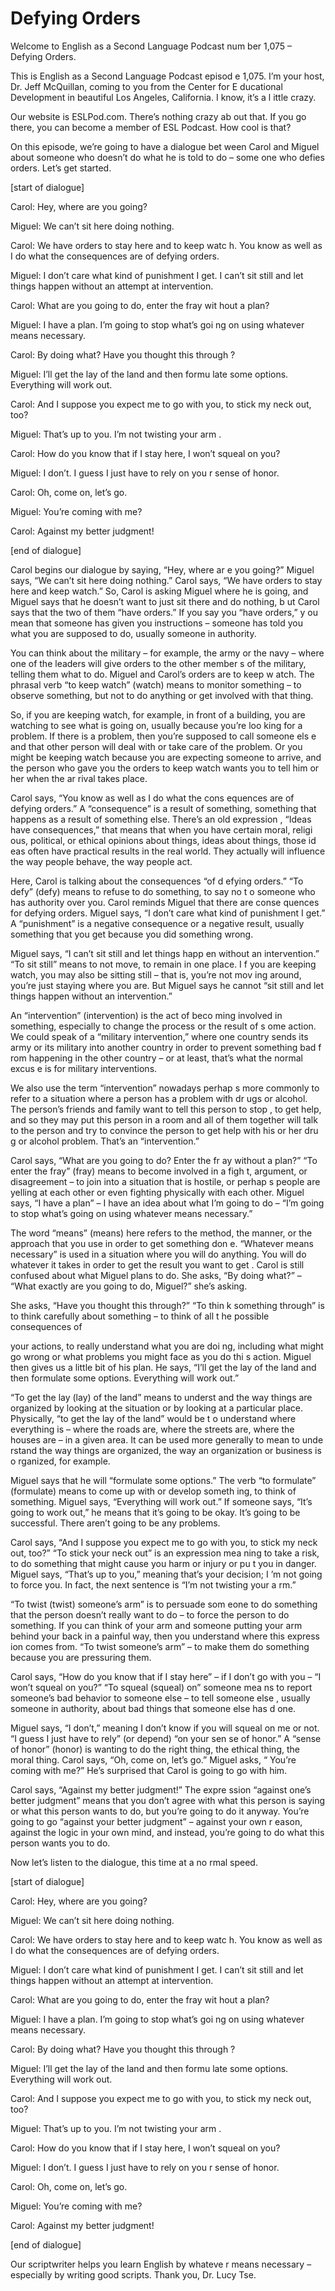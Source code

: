 # Defying Orders

Welcome to English as a Second Language Podcast num ber 1,075 – Defying Orders.

This is English as a Second Language Podcast episod e 1,075. I’m your host, Dr. Jeff McQuillan, coming to you from the Center for E ducational Development in beautiful Los Angeles, California. I know, it’s a l ittle crazy.

Our website is ESLPod.com. There’s nothing crazy ab out that. If you go there, you can become a member of ESL Podcast. How cool is  that?

On this episode, we’re going to have a dialogue bet ween Carol and Miguel about someone who doesn’t do what he is told to do – some one who defies orders. Let’s get started.

[start of dialogue]

Carol: Hey, where are you going?

Miguel: We can’t sit here doing nothing.

Carol: We have orders to stay here and to keep watc h. You know as well as I do what the consequences are of defying orders.

Miguel: I don’t care what kind of punishment I get.  I can’t sit still and let things happen without an attempt at intervention.

Carol: What are you going to do, enter the fray wit hout a plan?

Miguel: I have a plan. I’m going to stop what’s goi ng on using whatever means necessary.

Carol: By doing what? Have you thought this through ?

Miguel: I’ll get the lay of the land and then formu late some options. Everything will work out.

Carol: And I suppose you expect me to go with you, to stick my neck out, too?

Miguel: That’s up to you. I’m not twisting your arm .

Carol: How do you know that if I stay here, I won’t  squeal on you?

Miguel: I don’t. I guess I just have to rely on you r sense of honor.

Carol: Oh, come on, let’s go.

Miguel: You’re coming with me?

Carol: Against my better judgment!

[end of dialogue]

Carol begins our dialogue by saying, “Hey, where ar e you going?” Miguel says, “We can’t sit here doing nothing.” Carol says, “We have orders to stay here and keep watch.” So, Carol is asking Miguel where he is  going, and Miguel says that he doesn’t want to just sit there and do nothing, b ut Carol says that the two of them “have orders.” If you say you “have orders,” y ou mean that someone has given you instructions – someone has told you what you are supposed to do, usually someone in authority.

You can think about the military – for example, the  army or the navy – where one of the leaders will give orders to the other member s of the military, telling them what to do. Miguel and Carol’s orders are to keep w atch. The phrasal verb “to keep watch” (watch) means to monitor something – to  observe something, but not to do anything or get involved with that thing.

So, if you are keeping watch, for example, in front  of a building, you are watching to see what is going on, usually because you’re loo king for a problem. If there is a problem, then you’re supposed to call someone els e and that other person will deal with or take care of the problem. Or you might  be keeping watch because you are expecting someone to arrive, and the person  who gave you the orders to keep watch wants you to tell him or her when the ar rival takes place.

Carol says, “You know as well as I do what the cons equences are of defying orders.” A “consequence” is a result of something, something that happens as a result of something else. There’s an old expression , “Ideas have consequences,” that means that when you have certain moral, religi ous, political, or ethical opinions about things, ideas about things, those id eas often have practical results in the real world. They actually will influence the  way people behave, the way people act.

Here, Carol is talking about the consequences “of d efying orders.” “To defy” (defy) means to refuse to do something, to say no t o someone who has authority over you. Carol reminds Miguel that there are conse quences for defying orders. Miguel says, “I don’t care what kind of punishment I get.” A “punishment” is a negative consequence or a negative result, usually something that you get because you did something wrong.

Miguel says, “I can’t sit still and let things happ en without an intervention.” “To sit still” means to not move, to remain in one place. I f you are keeping watch, you may also be sitting still – that is, you’re not mov ing around, you’re just staying where you are. But Miguel says he cannot “sit still  and let things happen without an intervention.”

An “intervention” (intervention) is the act of beco ming involved in something, especially to change the process or the result of s ome action. We could speak of a “military intervention,” where one country sends its army or its military into another country in order to prevent something bad f rom happening in the other country – or at least, that’s what the normal excus e is for military interventions.

We also use the term “intervention” nowadays perhap s more commonly to refer to a situation where a person has a problem with dr ugs or alcohol. The person’s friends and family want to tell this person to stop , to get help, and so they may put this person in a room and all of them together will talk to the person and try to convince the person to get help with his or her dru g or alcohol problem. That’s an “intervention.”

Carol says, “What are you going to do? Enter the fr ay without a plan?” “To enter the fray” (fray) means to become involved in a figh t, argument, or disagreement – to join into a situation that is hostile, or perhap s people are yelling at each other or even fighting physically with each other. Miguel  says, “I have a plan” – I have an idea about what I’m going to do – “I’m going to stop what’s going on using whatever means necessary.”

The word “means” (means) here refers to the method,  the manner, or the approach that you use in order to get something don e. “Whatever means necessary” is used in a situation where you will do  anything. You will do whatever it takes in order to get the result you want to get . Carol is still confused about what Miguel plans to do. She asks, “By doing what?”  – “What exactly are you going to do, Miguel?” she’s asking.

She asks, “Have you thought this through?” “To thin k something through” is to think carefully about something – to think of all t he possible consequences of

your actions, to really understand what you are doi ng, including what might go wrong or what problems you might face as you do thi s action. Miguel then gives us a little bit of his plan. He says, “I’ll get the  lay of the land and then formulate some options. Everything will work out.”

“To get the lay (lay) of the land” means to underst and the way things are organized by looking at the situation or by looking  at a particular place. Physically, “to get the lay of the land” would be t o understand where everything is – where the roads are, where the streets are, where  the houses are – in a given area. It can be used more generally to mean to unde rstand the way things are organized, the way an organization or business is o rganized, for example.

Miguel says that he will “formulate some options.” The verb “to formulate” (formulate) means to come up with or develop someth ing, to think of something. Miguel says, “Everything will work out.” If someone  says, “It’s going to work out,” he means that it’s going to be okay. It’s going to be successful. There aren’t going to be any problems.

Carol says, “And I suppose you expect me to go with  you, to stick my neck out, too?” “To stick your neck out” is an expression mea ning to take a risk, to do something that might cause you harm or injury or pu t you in danger. Miguel says, “That’s up to you,” meaning that’s your decision; I ’m not going to force you. In fact, the next sentence is “I’m not twisting your a rm.”

“To twist (twist) someone’s arm” is to persuade som eone to do something that the person doesn’t really want to do – to force the  person to do something. If you can think of your arm and someone putting your arm behind your back in a painful way, then you understand where this express ion comes from. “To twist someone’s arm” – to make them do something because you are pressuring them.

Carol says, “How do you know that if I stay here” –  if I don’t go with you – “I won’t squeal on you?” “To squeal (squeal) on” someone mea ns to report someone’s bad behavior to someone else – to tell someone else , usually someone in authority, about bad things that someone else has d one.

Miguel says, “I don’t,” meaning I don’t know if you  will squeal on me or not. “I guess I just have to rely” (or depend) “on your sen se of honor.” A “sense of honor” (honor) is wanting to do the right thing, the ethical thing, the moral thing. Carol says, “Oh, come on, let’s go.” Miguel asks, “ You’re coming with me?” He’s surprised that Carol is going to go with him.

Carol says, “Against my better judgment!” The expre ssion “against one’s better judgment” means that you don’t agree with what this  person is saying or what this person wants to do, but you’re going to do it anyway. You’re going to go “against your better judgment” – against your own r eason, against the logic in your own mind, and instead, you’re going to do what  this person wants you to do.

Now let’s listen to the dialogue, this time at a no rmal speed.

[start of dialogue]

Carol: Hey, where are you going?

Miguel: We can’t sit here doing nothing.

Carol: We have orders to stay here and to keep watc h. You know as well as I do what the consequences are of defying orders.

Miguel: I don’t care what kind of punishment I get.  I can’t sit still and let things happen without an attempt at intervention.

Carol: What are you going to do, enter the fray wit hout a plan?

Miguel: I have a plan. I’m going to stop what’s goi ng on using whatever means necessary.

Carol: By doing what? Have you thought this through ?

Miguel: I’ll get the lay of the land and then formu late some options. Everything will work out.

Carol: And I suppose you expect me to go with you, to stick my neck out, too?

Miguel: That’s up to you. I’m not twisting your arm .

Carol: How do you know that if I stay here, I won’t  squeal on you?

Miguel: I don’t. I guess I just have to rely on you r sense of honor.

Carol: Oh, come on, let’s go.

Miguel: You’re coming with me?

 Carol: Against my better judgment!

[end of dialogue]

Our scriptwriter helps you learn English by whateve r means necessary – especially by writing good scripts. Thank you, Dr. Lucy Tse.



